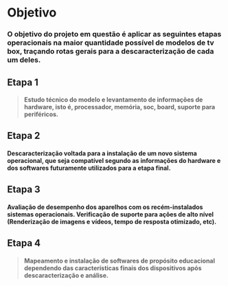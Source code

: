 # Objetivo

### O objetivo do projeto em questão é aplicar as seguintes etapas operacionais na maior quantidade possível de modelos de tv box, traçando rotas gerais para a descaracterização de cada um deles.

## Etapa 1
>#### Estudo técnico do modelo e levantamento de informações de hardware, isto é, processador, memória, soc, board, suporte para periféricos.

## Etapa 2
#### Descaracterização voltada para a instalação de um novo sistema operacional, que seja compatível segundo as informações do hardware e dos softwares futuramente utilizados para a etapa final.

## Etapa 3

#### Avaliação de desempenho dos aparelhos com os recém-instalados sistemas operacionais. Verificação de suporte para ações de alto nível (Renderização de imagens e vídeos, tempo de resposta otimizado, etc).

## Etapa 4
>#### Mapeamento e instalação de softwares de propósito educacional dependendo das características finais dos dispositivos após descaracterização e análise.
